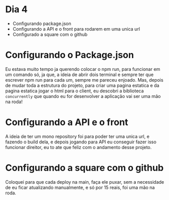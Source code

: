 # Dia 4

- Configurando package.json
- Configurando a API e o front para rodarem em uma unica url
- Configurado a square com o github

# Configurando o Package.json

Eu estava muito tempo ja querendo colocar o npm run, para funcionar em um comando só, ja que, a ideia de abrir dois terminal e sempre ter que escrever npm run para cada um, sempre me pareceu enjoado.
Mas, depois de mudar toda a estrutura do projeto, para criar uma pagina estatica e da pagina estatica jogar o html para o client, eu descobri a biblioteca `concurrently` que quando eu for desenvolver a aplicação vai ser uma mão na roda!

# Configurando a API e o front

A ideia de ter um mono repository foi para poder ter uma unica url, e fazendo o build dela, e depois jogando para API eu conseguir fazer isso funcionar direitor, eu to ate que feliz com o andamento desse projeto.

# Configurando a square com o github

Coloquei para que cada deploy na main, faça ele puxar, sem a necessidade de eu ficar atualizando manualmente, e só por 15 reais, foi uma mão na roda.